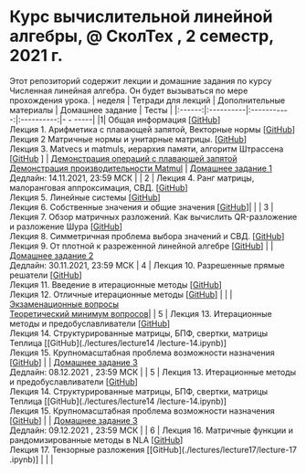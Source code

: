 # Курс вычислительной линейной алгебры, @ СколТех , 2 семестр, 2021 г.
Этот репозиторий содержит лекции и домашние задания по курсу Численная линейная алгебра. Он будет вызываться по мере прохождения урока.
| неделя | Тетради для лекций | Дополнительные материалы | Домашнее задание | Тесты |
|:------:|:----------|:-----------:|:----------:|- - -----|
|1| Общая информация [[GitHub](lectures/general_info.ipynb)] <br> Лекция 1. Арифметика с плавающей запятой, Векторные нормы [[GitHub](./lectures/lecture1/lecture-1.ipynb)] <br> Лекция 2 Матричные нормы и унитарные матрицы. [[GitHub](./lectures/lecture2/lecture-2.ipynb)] <br> Лекция 3. Matvecs и matmuls, иерархия памяти, алгоритм Штрассена [[GitHub](./lectures/lecture3/lecture-3.ipynb) ] | [Демонстрация операций с плавающей запятой](./after-lectures/1/seminar1.ipynb) <br> [Демонстрация производительности Matmul](./after-lectures/3/seminar2.ipynb) | [Домашнее задание 1](./hw/hw1/hw1.ipynb) <br> Дедлайн: 14.11.2021, 23:59 МСК |
| 2 | Лекция 4. Ранг матрицы, малоранговая аппроксимация, СВД. [[GitHub](./lectures/lecture4/lecture-4.ipynb)] <br> Лекция 5. Линейные системы [[GitHub](./lectures/lecture5/lecture-5.ipynb)] <br> Лекция 6. Собственные значения и общие значения [[GitHub](./lectures/lecture6/lecture-6.ipynb)]| |
| 3 | Лекция 7. Обзор матричных разложений. Как вычислить QR-разложение и разложение Шура [[GitHub](./lectures/lecture7/lecture-7.ipynb)] <br> Лекция 8. Симметричная проблема выбора значений и СВД. [[GitHub](./lectures/lecture8/lecture-8.ipynb)] <br> Лекция 9. От плотной к разреженной линейной алгебре [[GitHub](./lectures/lecture9/lecture-9.ipynb)] | | [Домашнее задание 2](./hw/hw2/hw2.ipynb) <br> Дедлайн: 30.11.2021, 23:59 МСК
| 4 | Лекция 10. Разрешенные прямые решатели [[GitHub](./lectures/lecture10/lecture-10.ipynb)] <br> Лекция 11. Введение в итерационные методы [[GitHub](./lectures/lecture11/lecture-11.ipynb )] <br> Лекция 12. Отличные итерационные методы [[GitHub](./lectures/lecture12/lecture-12.ipynb)] | | | [Экзаменационные вопросы](./exam/exam_questions.pdf) <br> [Теоретический минимум вопросов](./exam/teormin.pdf)|
| 5 | Лекция 13. Итерационные методы и предобуславливатели [[GitHub](./lectures/lecture13/lecture-13.ipynb)] <br> Лекция 14. Структурированные матрицы, БПФ, свертки, матрицы Теплица [[GitHub](./lectures/lecture14 /lecture-14.ipynb)] <br> Лекция 15. Крупномасштабная проблема возможности назначения [[GitHub](./lectures/lecture15/lecture-15.ipynb)] | | [Домашнее задание 3](./hw/hw3/hw3.ipynb) <br> Дедлайн: 08.12.2021 , 23:59 МСК |
| 5 | Лекция 13. Итерационные методы и предобуславливатели [[GitHub](./lectures/lecture13/lecture-13.ipynb)] <br> Лекция 14. Структурированные матрицы, БПФ, свертки, матрицы Теплица [[GitHub](./lectures/lecture14 /lecture-14.ipynb)] <br> Лекция 15. Крупномасштабная проблема возможности назначения [[GitHub](./lectures/lecture15/lecture-15.ipynb)] | | [Домашнее задание 3](./hw/hw3/hw3.ipynb) <br> Дедлайн: 09.12.2021 , 23:59 МСК |
| 6 | Лекция 16. Матричные функции и рандомизированные методы в NLA [[GitHub](./lectures/lecture16/lecture-16.ipynb)] <br> Лекция 17. Тензорные разложения [[GitHub](./lectures/lecture17/lecture-17 .ipynb)] | | |
